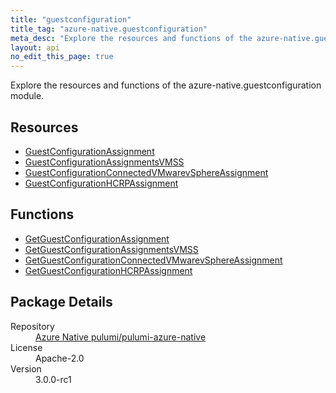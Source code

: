 ```yaml
---
title: "guestconfiguration"
title_tag: "azure-native.guestconfiguration"
meta_desc: "Explore the resources and functions of the azure-native.guestconfiguration module."
layout: api
no_edit_this_page: true
---
```


<!-- WARNING: this file was generated by Pulumi Docs Generator. -->
<!-- Do not edit by hand unless you're certain you know what you are doing! -->

Explore the resources and functions of the azure-native.guestconfiguration module.

<h2 id="resources">Resources</h2>
<ul class="api">
    <li><a href="guestconfigurationassignment/" title="GuestConfigurationAssignment">GuestConfigurationAssignment</a></li>
    <li><a href="guestconfigurationassignmentsvmss/" title="GuestConfigurationAssignmentsVMSS">GuestConfigurationAssignmentsVMSS</a></li>
    <li><a href="guestconfigurationconnectedvmwarevsphereassignment/" title="GuestConfigurationConnectedVMwarevSphereAssignment">GuestConfigurationConnectedVMwarevSphereAssignment</a></li>
    <li><a href="guestconfigurationhcrpassignment/" title="GuestConfigurationHCRPAssignment">GuestConfigurationHCRPAssignment</a></li>
</ul>

<h2 id="functions">Functions</h2>
<ul class="api">
    <li><a href="getguestconfigurationassignment/" title="GetGuestConfigurationAssignment">GetGuestConfigurationAssignment</a></li>
    <li><a href="getguestconfigurationassignmentsvmss/" title="GetGuestConfigurationAssignmentsVMSS">GetGuestConfigurationAssignmentsVMSS</a></li>
    <li><a href="getguestconfigurationconnectedvmwarevsphereassignment/" title="GetGuestConfigurationConnectedVMwarevSphereAssignment">GetGuestConfigurationConnectedVMwarevSphereAssignment</a></li>
    <li><a href="getguestconfigurationhcrpassignment/" title="GetGuestConfigurationHCRPAssignment">GetGuestConfigurationHCRPAssignment</a></li>
</ul>

<h2 id="package-details">Package Details</h2>
<dl class="package-details">
	<dt>Repository</dt>
	<dd><a href="https://github.com/pulumi/pulumi-azure-native">Azure Native pulumi/pulumi-azure-native</a></dd>
	<dt>License</dt>
	<dd>Apache-2.0</dd>
	<dt>Version</dt>
	<dd>3.0.0-rc1</dd>
</dl>

